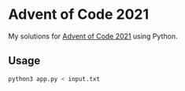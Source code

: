 # Advent of Code 2021
My solutions for [Advent of Code 2021](https://adventofcode.com/2021) using Python.

## Usage
```sh
python3 app.py < input.txt
```
